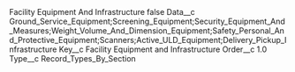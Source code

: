 <?xml version="1.0" encoding="UTF-8"?>
<CustomMetadata xmlns="http://soap.sforce.com/2006/04/metadata" xmlns:xsi="http://www.w3.org/2001/XMLSchema-instance" xmlns:xsd="http://www.w3.org/2001/XMLSchema">
    <label>Facility Equipment And Infrastructure</label>
    <protected>false</protected>
    <values>
        <field>Data__c</field>
        <value xsi:type="xsd:string">Ground_Service_Equipment;Screening_Equipment;Security_Equipment_And_Measures;Weight_Volume_And_Dimension_Equipment;Safety_Personal_And_Protective_Equipment;Scanners;Active_ULD_Equipment;Delivery_Pickup_Infrastructure</value>
    </values>
    <values>
        <field>Key__c</field>
        <value xsi:type="xsd:string">Facility Equipment and Infrastructure</value>
    </values>
    <values>
        <field>Order__c</field>
        <value xsi:type="xsd:double">1.0</value>
    </values>
    <values>
        <field>Type__c</field>
        <value xsi:type="xsd:string">Record_Types_By_Section</value>
    </values>
</CustomMetadata>

